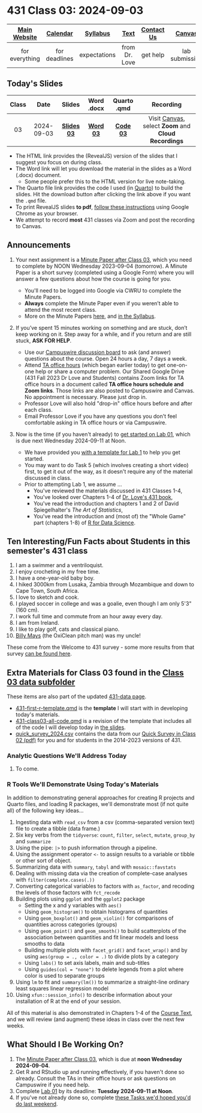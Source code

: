 # 431 Class 03: 2024-09-03

[Main Website](https://thomaselove.github.io/431-2024/) | [Calendar](https://thomaselove.github.io/431-2024/calendar.html) | [Syllabus](https://thomaselove.github.io/431-syllabus-2024/) | [Text](https://thomaselove.github.io/431-book/) | [Contact Us](https://thomaselove.github.io/431-2024/contact.html) | [Canvas](https://canvas.case.edu) | [Data and Code](https://github.com/THOMASELOVE/431-data)
:-----------: | :--------------: | :----------: | :---------: | :-------------: | :-----------: | :------------:
for everything | for deadlines | expectations | from Dr. Love | get help | lab submission | for downloads

## Today's Slides

Class | Date | Slides | Word .docx | Quarto .qmd | Recording
:---: | :--------: | :------: | :------: | :------: | :-------------:
03 | 2024-09-03 | **[Slides 03](https://thomaselove.github.io/431-slides-2024/class03.html)** | **[Word 03](https://thomaselove.github.io/431-slides-2024/class03w.docx)** | **[Code 03](https://github.com/THOMASELOVE/431-slides-2024/blob/main/class03.qmd)** | Visit [Canvas](https://canvas.case.edu/), select **Zoom** and **Cloud Recordings**

- The HTML link provides the (RevealJS) version of the slides that I suggest you focus on during class.
- The Word link will let you download the material in the slides as a Word (.docx) document.
    - Some people prefer this to the HTML version for live note-taking.
- The Quarto file link provides the code I used (in [Quarto](https://quarto.org/)) to build the slides. Hit the download button after clicking the link above if you want the `.qmd` file.
- To print RevealJS slides **to pdf**, [follow these instructions](https://quarto.org/docs/presentations/revealjs/presenting.html#print-to-pdf) using Google Chrome as your browser.
- We attempt to record **most** 431 classes via Zoom and post the recording to Canvas.

## Announcements
 
1. Your next assignment is a [Minute Paper after Class 03](https://bit.ly/431-2024-minute-03), which you need to complete by NOON Wednesday 2023-09-04 (tomorrow). A Minute Paper is a short survey (completed using a Google Form) where you will answer a few questions about how the course is going for you.
    - You'll need to be logged into Google via CWRU to complete the Minute Papers. 
    - **Always** complete the Minute Paper even if you weren’t able to attend the most recent class. 
    - More on the Minute Papers [here](https://github.com/THOMASELOVE/431-minute-2024), and [in the Syllabus](https://thomaselove.github.io/431-syllabus-2024/10_assignments.html#minute-papers).

2. If you’ve spent 15 minutes working on something and are stuck, don’t keep working on it. Step away for a while, and if you return and are still stuck, **ASK FOR HELP**.
    - Use our [Campuswire discussion board](https://thomaselove.github.io/431-2024/campuswire.html) to ask (and answer) questions about the course. Open 24 hours a day, 7 days a week.
    - Attend [TA office hours](https://thomaselove.github.io/431-2024/contact.html) (which began earlier today) to get one-on-one help or share a computer problem. Our Shared Google Drive (431 Fall 2023 Dr Love and Students) contains Zoom links for TA office hours in a document called **TA office hours schedule and Zoom links**. Those links are also posted to Campuswire and Canvas. No appointment is necessary. Please just drop in.
    - Professor Love will also hold "drop-in" office hours before and after each class.
    - Email Professor Love if you have any questions you don't feel comfortable asking in TA office hours or via Campuswire.

3. Now is the time (if you haven't already) to [get started on Lab 01](https://github.com/THOMASELOVE/431-labs-2024), which is due next Wednesday 2024-09-11 at Noon. 
    - We have provided you [with a template for Lab 1](https://github.com/THOMASELOVE/431-data/blob/main/data/lab1-template.qmd) to help you get started.
    - You may want to do Task 5 (which involves creating a short video) first, to get it out of the way, as it doesn't require any of the material discussed in class.
    - Prior to attempting Lab 1, we assume ...
        - You've reviewed the materials discussed in 431 Classes 1-4,
        - You've looked over Chapters 1-4 of [Dr. Love's 431 book](https://thomaselove.github.io/431-book/),
        - You've read the introduction and chapters 1 and 2 of David Spiegelhalter's *The Art of Statistics*,
        - You've read the introduction and (most of) the "Whole Game" part (chapters 1-8) of [R for Data Science](https://r4ds.hadley.nz/).

## Ten Interesting/Fun Facts about Students in this semester's 431 class

1. I am a swimmer and a ventriloquist.
2. I enjoy crocheting in my free time.
3. I have a one-year-old baby boy.
4. I hiked 3000km from Lusaka, Zambia through Mozambique and down to Cape Town, South Africa.
5. I love to sketch and cook.
6. I played soccer in college and was a goalie, even though I am only 5'3" (160 cm).
7. I work full time and commute from an hour away every day.
8. I am from Ireland.
9. I like to play golf, cats and classical piano.
10. [Billy Mays](https://en.wikipedia.org/wiki/Billy_Mays) (the OxiClean pitch man) was my uncle!

These come from the Welcome to 431 survey - some more results from that survey [can be found here](https://github.com/THOMASELOVE/431-classes-2024/blob/main/class02/welcome-report.md).

## Extra Materials for Class 03 found in the [Class 03 data subfolder](https://github.com/THOMASELOVE/431-classes-2024/tree/main/class03/data)

These items are also part of the updated [431-data page](https://github.com/THOMASELOVE/431-data).

- [431-first-r-template.qmd](data/431-first-r-template.qmd) is the **template** I will start with in developing today's materials.
- [431-class03-all-code.qmd](data/431-class03-all-code.qmd) is a revision of the template that includes all of the code I will develop today in [the slides](https://thomaselove.github.io/431-slides-2023/class03.html).
- [quick_survey_2024.csv](data/quick_survey_2024.csv) contains the data from our [Quick Survey in Class 02 (pdf)](https://github.com/THOMASELOVE/431-classes-2024/blob/main/class02/431_surveyhandout_1perstudent_2024-08-29.pdf) for you and for students in the 2014-2023 versions of 431.

### Analytic Questions We'll Address Today

1. To come.

### R Tools We'll Demonstrate Using Today's Materials

In addition to demonstrating general approaches for creating R projects and Quarto files, and loading R packages, we'll demonstrate most (if not quite all) of the following key ideas...

1. Ingesting data with `read_csv` from a csv (comma-separated version text) file to create a tibble (data frame.)
2. Six key verbs from the `tidyverse`: `count`, `filter`, `select`, `mutate`, `group_by` and `summarize`
3. Using the pipe: `|>` to push information through a pipeline.
4. Using the assignment operator `<-` to assign results to a variable or tibble or other sort of object.
5. Summarizing data with `summary`, `tabyl` and with `mosaic::favstats`
6. Dealing with missing data via the creation of complete-case analyses with `filter(complete.cases(.))`
7. Converting categorical variables to factors with `as_factor`, and recoding the levels of those factors with `fct_recode`
8. Building plots using `ggplot` and the `ggplot2` package
    - Setting the x and y variables with `aes()`
    - Using `geom_histogram()` to obtain histograms of quantities
    - Using `geom_boxplot()` and `geom_violin()` for comparisons of quantities across categories (groups)
    - Using `geom_point()` and `geom_smooth()` to build scatterplots of the association between quantities and fit linear models and loess smooths to data
    - Building multiple plots with `facet_grid()` and `facet_wrap()` and by using `aes(group = ., color = .)` to divide plots by a category
    - Using `labs()` to set axis labels, main and sub-titles
    - Using `guides(col = "none")` to delete legends from a plot where color is used to separate groups
9. Using `lm` to fit and `summary(lm())` to summarize a straight-line ordinary least squares linear regression model
10. Using `xfun::session_info()` to describe information about your installation of R at the end of your session.

All of this material is also demonstrated in Chapters 1-4 of the [Course Text](https://thomaselove.github.io/431-book/), and we will review (and augment) these ideas in class over the next few weeks.

## What Should I Be Working On?

1. The [Minute Paper after Class 03](https://bit.ly/431-2024-minute-3), which is due at **noon Wednesday 2024-09-04**.
2. Get R and RStudio up and running effectively, if you haven't done so already. Consult the TAs in their office hours or ask questions on Campuswire if you need help.
3. Complete [Lab 01](https://github.com/THOMASELOVE/431-labs-2023) by its deadline: **Tuesday 2024-09-11 at Noon**.
4. If you've not already done so, complete [these Tasks we'd hoped you'd do last weekend](https://github.com/THOMASELOVE/431-classes-2024/tree/main/class02#things-to-do-this-weekend).
